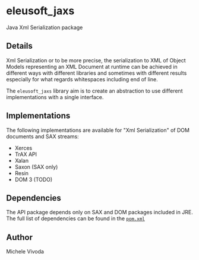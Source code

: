 eleusoft_jaxs
=============

Java Xml Serialization package 

Details
-------

Xml Serialization or to be more precise, the serialization to XML of Object Models representing an XML Document at runtime can be achieved in different ways with different libraries and sometimes with different results especially for what regards whitespaces including end of line.

The `eleusoft_jaxs` library aim is to create an abstraction to use different implementations with a single interface.


Implementations
---------------

The following implementations are available for "Xml Serialization" of DOM documents and SAX streams:

- Xerces
- TrAX API
- Xalan
- Saxon (SAX only)
- Resin
- DOM 3 (TODO)

Dependencies
------------

The API package depends only on SAX and DOM packages included in JRE. The full list of dependencies can be found in the [`pom.xml`](https://github.com/eleumik/eleusoft_jaxs/blob/master/pom.xml)


Author
------

Michele Vivoda

